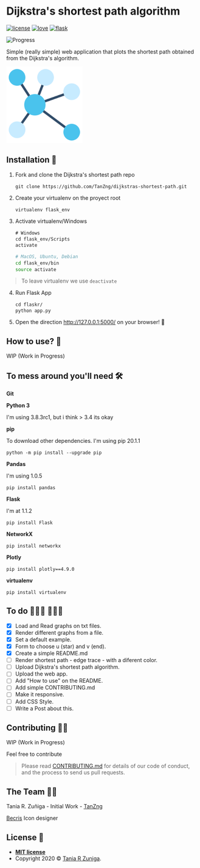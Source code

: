 # Dijkstra's shortest path algorithm 

[![license](https://img.shields.io/github/license/TanZng/dijkstras-shortest-path?color=BLUE&style=for-the-badge)](https://github.com/TanZng/dijkstras-shortest-path/blob/master/LICENSE.md)
[![love](https://img.shields.io/badge/Made%20with-%E2%9D%A4-9cf?style=for-the-badge&logo)](tanx.dev)
[![flask](https://img.shields.io/badge/AND%20-FLASK-red?style=for-the-badge&logo=flask)](https://flask.palletsprojects.com/en/1.1.x/)

![Progress](https://progress-bar.dev/38/)

Simple (really simple) web application that plots the shortest path obtained from the Dijkstra's algorithm.

<img src="https://github.com/TanZng/dijkstras-shortest-path/blob/master/flaskr/static/img/node.png " alt="drawing" width="200"/>


## Installation 🚀

1. Fork and clone the Dijkstra's shortest path repo

   ```
   git clone https://github.com/TanZng/dijkstras-shortest-path.git
   ```

2. Create your virtualenv on the proyect root

   ```
   virtualenv flask_env
   ```
  
3. Activate virtualenv/Windows
   ``` Shell
   # Windows
   cd flask_env/Scripts
   activate
   ```
   ``` Bash
   # MacOS, Ubuntu, Debian
   cd flask_env/bin
   source activate
   ```
   
> To leave virtualenv we use ```deactivate```

4. Run Flask App

   ```
   cd flaskr/
   python app.py
   ```

5. Open the direction http://127.0.0.1:5000/ on your browser! 🥳

## How to use? 🤔

WIP (Work in Progress)

## To mess around you'll need 🛠

**Git** 

**Python 3** 

I'm using 3.8.3rc1, but i think > 3.4 its okay

**pip** 

To download other dependencies. I'm using pip 20.1.1

```
python -m pip install --upgrade pip
```

**Pandas**

I'm using 1.0.5

```
pip install pandas
```

**Flask**

I'm at 1.1.2

```
pip install Flask
```

**NetworkX**
```
pip install networkx
```

**Plotly**

```
pip install plotly==4.9.0
```
**virtualenv**

```
pip install virtualenv
```

## To do 👩🏼‍💻 👨🏻‍💻
- [x] Load and Read graphs on txt files.
- [x] Render different graphs from a file.
- [x] Set a default example.
- [x] Form to choose u (star) and v (end).
- [x] Create a simple README.md
- [ ] Render shortest path - edge trace - with a diferent color.
- [ ] Upload Dijkstra's shortest path algorithm.
- [ ] Upload the web app.
- [ ] Add "How to use" on the README.
- [ ] Add simple CONTRIBUTING.md
- [ ] Make it responsive.
- [ ] Add CSS Style.
- [ ] Write a Post about this.

## Contributing 🤝🏼

WIP (Work in Progress)

Feel free to contribute

>Please read [CONTRIBUTING.md](link) for details of our code of conduct, and the process to send us pull requests.

## The Team 🙌🏼

Tania R. Zuñiga -  Initial Work - [TanZng](https://github.com/TanZng)

<a href="https://www.flaticon.es/autores/becris" title="Becris">Becris</a> Icon designer

## License 📄

- **[MIT license](http://opensource.org/licenses/mit-license.php)**
- Copyright 2020 © <a href="http://tanx.dev" target="_blank">Tania R Zuniga</a>.
